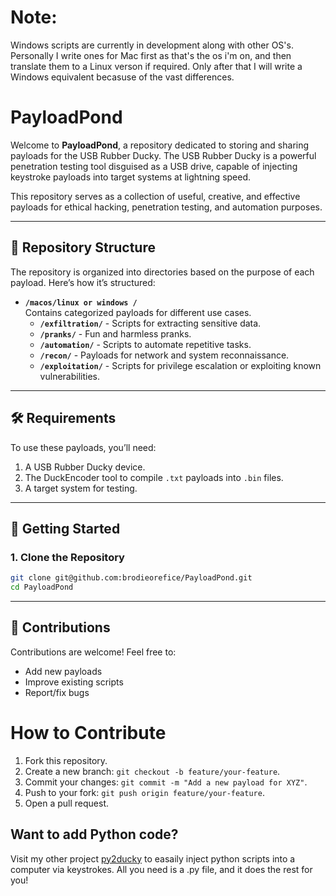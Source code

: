 # Note: 

Windows scripts are currently in development along with other OS's. Personally I write ones for Mac first as that's the os i'm on, and then translate them to a Linux verson if required. Only after that I will write a Windows equivalent becasuse of the vast differences. 



# PayloadPond

Welcome to **PayloadPond**, a repository dedicated to storing and sharing payloads for the USB Rubber Ducky. The USB Rubber Ducky is a powerful penetration testing tool disguised as a USB drive, capable of injecting keystroke payloads into target systems at lightning speed.

This repository serves as a collection of useful, creative, and effective payloads for ethical hacking, penetration testing, and automation purposes.

---

## 📂 Repository Structure

The repository is organized into directories based on the purpose of each payload. Here’s how it’s structured:

- **`/macos/linux or windows /`**  
  Contains categorized payloads for different use cases.
  - **`/exfiltration/`** - Scripts for extracting sensitive data.
  - **`/pranks/`** - Fun and harmless pranks.
  - **`/automation/`** - Scripts to automate repetitive tasks.
  - **`/recon/`** - Payloads for network and system reconnaissance.
  - **`/exploitation/`** - Scripts for privilege escalation or exploiting known vulnerabilities.
---

## 🛠️ Requirements

To use these payloads, you’ll need:
1. A USB Rubber Ducky device.
2. The DuckEncoder tool to compile `.txt` payloads into `.bin` files.
3. A target system for testing.

---

## 🚀 Getting Started

### 1. Clone the Repository
```bash
git clone git@github.com:brodieorefice/PayloadPond.git
cd PayloadPond
```

---

## 🤝 Contributions

Contributions are welcome! Feel free to:
- Add new payloads
- Improve existing scripts
- Report/fix bugs

# How to Contribute  
1. Fork this repository.
2. Create a new branch: `git checkout -b feature/your-feature`.
3. Commit your changes: `git commit -m "Add a new payload for XYZ"`.
4. Push to your fork: `git push origin feature/your-feature`.
5. Open a pull request.

## Want to add Python code?

Visit my other project [py2ducky](https://github.com/brodieorefice/py2ducky) to easaily inject python scripts into a computer via keystrokes. All you need is a .py file, and it does the rest for you! 
 

